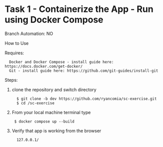 # Task 1 - Containerize the App - Run using Docker Compose

Branch Automation: NO

How to Use



Requires:
      
      Docker and Docker Compose - install guide here: https://docs.docker.com/get-docker/
      Git - install guide here: https://github.com/git-guides/install-git

Steps:
1. clone the repository and switch directory
         
         $ git clone -b dev https://github.com/ryancomia/sc-exercise.git
         $ cd /sc-exercise

2. From your local machine terminal type

        $ docker compose up --build

3. Verify that app is working from the browser

         127.0.0.1/
